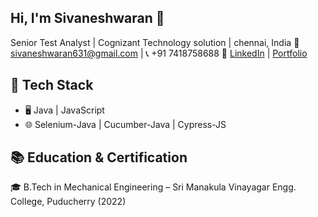 ## Hi, I'm Sivaneshwaran 👋
Senior Test Analyst | Cognizant Technology solution | chennai, India
📧 sivaneshwaran631@gmail.com | 📞 +91 7418758688
🔗 [LinkedIn](https://www.linkedin.com/in/sivaneshwaran-ganesan-044516212/)  |  [Portfolio](https://sivaneshwaran6301.github.io/Portfolio1/)

## 🚀 Tech Stack
- 🖥️ Java | JavaScript
- 🌐 Selenium-Java | Cucumber-Java | Cypress-JS

## 📚 Education & Certification
🎓 B.Tech in Mechanical Engineering – Sri Manakula Vinayagar Engg. College, Puducherry (2022)


<!--
**sivaneshwaran6301/sivaneshwaran6301** is a ✨ _special_ ✨ repository because its `README.md` (this file) appears on your GitHub profile.

Here are some ideas to get you started:

- 🔭 I’m currently working on ...
- 🌱 I’m currently learning ...
- 👯 I’m looking to collaborate on ...
- 🤔 I’m looking for help with ...
- 💬 Ask me about ...
- 📫 How to reach me: ...
- 😄 Pronouns: ...
- ⚡ Fun fact: ...
-->
